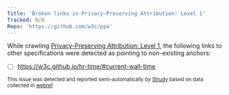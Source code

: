 ```yaml
---
Title: 'Broken links in Privacy-Preserving Attribution: Level 1'
Tracked: N/A
Repo: 'https://github.com/w3c/ppa'
---
```


While crawling [Privacy-Preserving Attribution: Level 1](https://w3c.github.io/ppa/), the following links to other specifications were detected as pointing to non-existing anchors:
* [ ] https://w3c.github.io/hr-time/#current-wall-time

<sub>This issue was detected and reported semi-automatically by [Strudy](https://github.com/w3c/strudy/) based on data collected in [webref](https://github.com/w3c/webref/).</sub>
